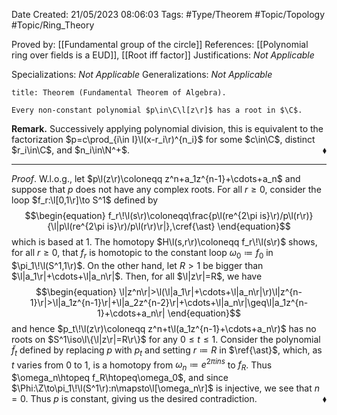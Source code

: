 <div class="topSpace"></div>

Date Created: 21/05/2023 08:06:03
Tags: #Type/Theorem #Topic/Topology #Topic/Ring_Theory

Proved by: [[Fundamental group of the circle]]
References: [[Polynomial ring over fields is a EUD]], [[Root iff factor]]
Justifications: _Not Applicable_

Specializations: _Not Applicable_
Generalizations: _Not Applicable_

``` ad-Theorem
title: Theorem (Fundamental Theorem of Algebra).

Every non-constant polynomial $p\in\C\l[z\r]$ has a root in $\C$.

```

**Remark.** Successively applying polynomial division, this is equivalent to the factorization $p=c\prod_{i\in I}\l(x-r_i\r)^{n_i}$ for some $c\in\C$, distinct $r_i\in\C$, and $n_i\in\N^+$.<span style="float:right;">$\blacklozenge$</span>

---

_Proof_. W.l.o.g., let $p\l(z\r)\coloneqq z^n+a_1z^{n-1}+\cdots+a_n$ and suppose that $p$ does not have any complex roots. For all $r\geq0$, consider the loop $f_r:\l[0,1\r]\to S^1$ defined by
$$\begin{equation}
    f_r\!\l(s\r)\coloneqq\frac{p\l(re^{2\pi is}\r)/p\l(r\r)}{\l|p\l(re^{2\pi is}\r)/p\l(r\r)\r|},\cref{\ast}
\end{equation}$$
which is based at $1$. The homotopy $H\l(s,r\r)\coloneqq f_r\!\l(s\r)$ shows, for all $r\geq0$, that $f_r$ is homotopic to the constant loop $\omega_0\coloneqq f_0$ in $\pi_1\!\l(S^1,1\r)$. On the other hand, let $R>1$ be bigger than $\l|a_1\r|+\cdots+\l|a_n\r|$. Then, for all $\l|z\r|=R$, we have
$$\begin{equation}
    \l|z^n\r|>\l(\l|a_1\r|+\cdots+\l|a_n\r|\r)\l|z^{n-1}\r|>\l|a_1z^{n-1}\r|+\l|a_2z^{n-2}\r|+\cdots+\l|a_n\r|\geq\l|a_1z^{n-1}+\cdots+a_n\r|
\end{equation}$$
and hence $p_t\!\l(z\r)\coloneqq z^n+t\l(a_1z^{n-1}+\cdots+a_n\r)$ has no roots on $S^1\iso\l\{\l|z\r|=R\r\}$ for any $0\leq t\leq 1$. Consider the polynomial $\widetilde{f}_t$ defined by replacing $p$ with $p_t$ and setting $r\coloneqq R$ in $\ref{\ast}$, which, as $t$ varies from $0$ to $1$, is a homotopy from $\omega_n\coloneqq e^{2\pi ins}$ to $f_R$. Thus $\omega_n\htopeq f_R\htopeq\omega_0$, and since $\Phi:\Z\to\pi_1\!\l(S^1\r):n\mapsto\l[\omega_n\r]$ is injective, we see that $n=0$. Thus $p$ is constant, giving us the desired contradiction.<span style="float:right;">$\blacklozenge$</span>
